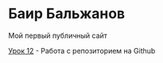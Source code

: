 

# Баир Бальжанов
Мой первый публичный сайт


[Урок 12](https://bayar03.github.io "Моя первая ссылка") - Работа с репозиторием на Github 
